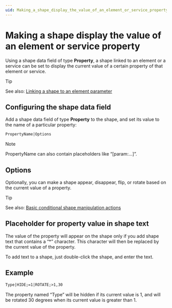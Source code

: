 ```yaml
---
uid: Making_a_shape_display_the_value_of_an_element_or_service_property
---
```


# Making a shape display the value of an element or service property

Using a shape data field of type **Property**, a shape linked to an element or a service can be set to display the current value of a certain property of that element or service.

> [!TIP]
> See also:
> [Linking a shape to an element parameter](xref:Linking_a_shape_to_an_element_parameter)

## Configuring the shape data field

Add a shape data field of type **Property** to the shape, and set its value to the name of a particular property:

```txt
PropertyName|Options
```

> [!NOTE]
> PropertyName can also contain placeholders like “\[param:...\]”.

## Options

Optionally, you can make a shape appear, disappear, flip, or rotate based on the current value of a property.

> [!TIP]
> See also:
> [Basic conditional shape manipulation actions](xref:Basic_conditional_shape_manipulation_actions)

## Placeholder for property value in shape text

The value of the property will appear on the shape only if you add shape text that contains a “\*” character. This character will then be replaced by the current value of the property.

To add text to a shape, just double-click the shape, and enter the text.

## Example

```txt
Type|HIDE;=1|ROTATE;>1,30
```

The property named “Type” will be hidden if its current value is 1, and will be rotated 30 degrees when its current value is greater than 1.

